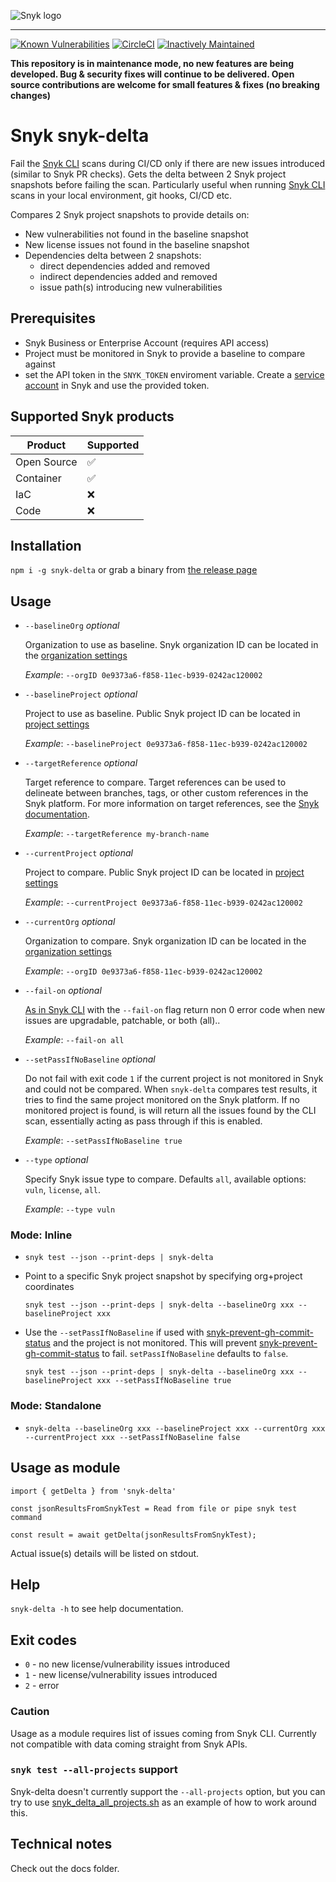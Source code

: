 ![Snyk logo](https://snyk.io/style/asset/logo/snyk-print.svg)

***

[![Known Vulnerabilities](https://snyk.io/test/github/snyk-tech-services/snyk-delta/badge.svg)](https://snyk.io/test/github/snyk/snyk-delta)
[![CircleCI](https://circleci.com/gh/snyk-tech-services/snyk-delta.svg?style=svg&circle-token=bfb34e49aa301cfa4ef4272541360a475ff95ad4)](https://circleci.com/gh/snyk-tech-services/snyk-delta)
[![Inactively Maintained](https://img.shields.io/badge/Maintenance%20Level-Inactively%20Maintained-yellowgreen.svg)](https://gist.github.com/cheerfulstoic/d107229326a01ff0f333a1d3476e068d)


**This repository is in maintenance mode, no new features are being developed. Bug & security fixes will continue to be delivered. Open source contributions are welcome for small features & fixes (no breaking changes)**

# Snyk snyk-delta
Fail the [Snyk CLI](https://github.com/snyk/cli) scans during CI/CD only if there are new issues introduced (similar to Snyk PR checks).
Gets the delta between 2 Snyk project snapshots before failing the scan. Particularly useful when running [Snyk CLI](https://github.com/snyk/cli) scans in your local environment, git hooks, CI/CD etc.

Compares 2 Snyk project snapshots to provide details on:
- New vulnerabilities not found in the baseline snapshot
- New license issues not found in the baseline snapshot
- Dependencies delta between 2 snapshots:
    - direct dependencies added and removed
    - indirect dependencies added and removed
    - issue path(s) introducing new vulnerabilities

## Prerequisites
- Snyk Business or Enterprise Account (requires API access)
- Project must be monitored in Snyk to provide a baseline to compare against
- set the API token in the `SNYK_TOKEN` enviroment variable. Create a [service account](https://docs.snyk.io/features/user-and-group-management/managing-groups-and-organizations/service-accounts) in Snyk and use the provided token.

## Supported Snyk products

| Product | Supported |
| ---- | --------- |
| Open Source    | ✅        |
| Container   | ✅        |
| IaC   | ❌         |
| Code   | ❌        |

## Installation
`npm i -g snyk-delta` or grab a binary from [the release page](https://github.com/snyk-tech-services/snyk-delta/releases)

## Usage
- `--baselineOrg` *optional*

  Organization to use as baseline. Snyk organization ID can be located in the [organization settings](https://docs.snyk.io/products/snyk-code/cli-for-snyk-code/before-you-start-set-the-organization-for-the-cli-tests/finding-the-snyk-id-and-internal-name-of-an-organization)

  *Example*: `--orgID 0e9373a6-f858-11ec-b939-0242ac120002`

- `--baselineProject` *optional*

  Project to use as baseline. Public Snyk project ID can be located in [project settings](https://docs.snyk.io/introducing-snyk/introduction-to-snyk-projects/view-project-settings)

  *Example*: `--baselineProject 0e9373a6-f858-11ec-b939-0242ac120002`

- `--targetReference` *optional*

  Target reference to compare. Target references can be used to delineate between branches, tags, or other custom references in the Snyk platform.
  For more information on target references, see the [Snyk documentation](https://docs.snyk.io/snyk-cli/scan-and-maintain-projects-using-the-cli/group-projects-by-branch-or-version-for-monitoring).

  *Example*: `--targetReference my-branch-name`

- `--currentProject` *optional*

  Project to compare. Public Snyk project ID can be located in [project settings](https://docs.snyk.io/introducing-snyk/introduction-to-snyk-projects/view-project-settings)


  *Example*: `--currentProject 0e9373a6-f858-11ec-b939-0242ac120002`

- `--currentOrg` *optional*

  Organization to compare. Snyk organization ID can be located in the [organization settings](https://docs.snyk.io/products/snyk-code/cli-for-snyk-code/before-you-start-set-the-organization-for-the-cli-tests/finding-the-snyk-id-and-internal-name-of-an-organization)

  *Example*: `--orgID 0e9373a6-f858-11ec-b939-0242ac120002`

- `--fail-on` *optional*

  [As in Snyk CLI](https://docs.snyk.io/snyk-cli/test-for-vulnerabilities/advanced-failing-of-builds-in-snyk-cli) with the `--fail-on` flag return non 0 error code when new issues are upgradable, patchable, or both (all)..

   *Example*: `--fail-on all`

- `--setPassIfNoBaseline` *optional*

  Do not fail with exit code `1` if the current project is not monitored in Snyk and could not be compared. When `snyk-delta` compares test results, it tries to find the same project monitored on the Snyk platform. If no monitored project is found, is will return all the issues found by the CLI scan, essentially acting as pass through if this is enabled.

   *Example*: `--setPassIfNoBaseline true`

- `--type` *optional*

  Specify Snyk issue type to compare. Defaults `all`, available options: `vuln`, `license`, `all`.

   *Example*: `--type vuln`
### Mode: Inline
- `snyk test --json --print-deps | snyk-delta`
- Point to a specific Snyk project  snapshot by specifying org+project coordinates

  `snyk test --json --print-deps | snyk-delta --baselineOrg xxx --baselineProject xxx`
- Use the `--setPassIfNoBaseline` if used with [snyk-prevent-gh-commit-status](https://github.com/snyk-tech-services/snyk-prevent-gh-commit-status) and the project is not monitored. This will prevent [snyk-prevent-gh-commit-status](https://github.com/snyk-tech-services/snyk-prevent-gh-commit-status) to fail. `setPassIfNoBaseline` defaults to `false`.

    `snyk test --json --print-deps | snyk-delta --baselineOrg xxx --baselineProject xxx --setPassIfNoBaseline true`

### Mode: Standalone
- `snyk-delta --baselineOrg xxx --baselineProject xxx --currentOrg xxx --currentProject xxx --setPassIfNoBaseline false`

## Usage as module

```
import { getDelta } from 'snyk-delta'

const jsonResultsFromSnykTest = Read from file or pipe snyk test command

const result = await getDelta(jsonResultsFromSnykTest);
```
Actual issue(s) details will be listed on stdout.

## Help
`snyk-delta -h` to see help documentation.

## Exit codes
- `0` - no new license/vulnerability issues introduced
- `1` - new license/vulnerability issues introduced
- `2` - error
### Caution
Usage as a module requires list of issues coming from Snyk CLI.
Currently not compatible with data coming straight from Snyk APIs.

### `snyk test --all-projects` support
Snyk-delta doesn't currently support the `--all-projects` option, but you can try to use [snyk_delta_all_projects.sh](./snyk_delta_all_projects.sh) as an example of how to work around this.

## Technical notes
Check out the docs folder.
